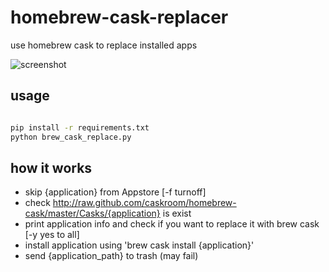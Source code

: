 # homebrew-cask-replacer

use homebrew cask to replace installed apps

![screenshot](screenshot.png)

## usage

```bash

pip install -r requirements.txt
python brew_cask_replace.py

```
## how it works

* skip {application} from Appstore [-f turnoff]
* check http://raw.github.com/caskroom/homebrew-cask/master/Casks/{application} is exist
* print application info and check if you want to replace it with brew cask [-y yes to all]
* install application using 'brew cask install {application}'
* send {application_path} to trash (may fail)
